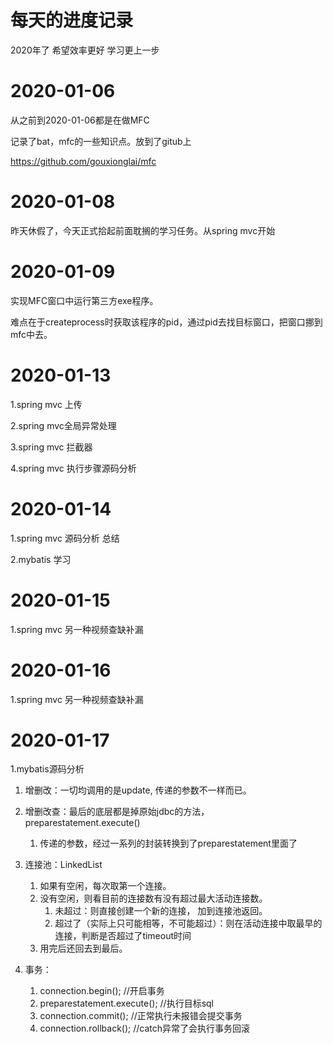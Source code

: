 # 每天的进度记录

2020年了 希望效率更好 学习更上一步

# 2020-01-06

从之前到2020-01-06都是在做MFC

记录了bat，mfc的一些知识点。放到了gitub上

<https://github.com/gouxionglai/mfc>

# 2020-01-08

昨天休假了，今天正式拾起前面耽搁的学习任务。从spring mvc开始

# 2020-01-09

实现MFC窗口中运行第三方exe程序。

难点在于createprocess时获取该程序的pid，通过pid去找目标窗口，把窗口挪到mfc中去。

# 2020-01-13

1.spring mvc 上传

2.spring mvc全局异常处理

3.spring mvc 拦截器

4.spring mvc 执行步骤源码分析

# 2020-01-14

1.spring mvc 源码分析 总结

2.mybatis 学习

# 2020-01-15

1.spring mvc 另一种视频查缺补漏

# 2020-01-16

1.spring mvc 另一种视频查缺补漏

# 2020-01-17

1.mybatis源码分析

1. 增删改：一切均调用的是update, 传递的参数不一样而已。

2. 增删改查：最后的底层都是掉原始jdbc的方法， preparestatement.execute()

   1. 传递的参数，经过一系列的封装转换到了preparestatement里面了

3. 连接池：LinkedList

   1. 如果有空闲，每次取第一个连接。
   2. 没有空闲，则看目前的连接数有没有超过最大活动连接数。
      1. 未超过：则直接创建一个新的连接， 加到连接池返回。
      2. 超过了（实际上只可能相等，不可能超过）：则在活动连接中取最早的连接，判断是否超过了timeout时间
   3. 用完后还回去到最后。

4. 事务：

   1. connection.begin();   //开启事务
   2. preparestatement.execute();   //执行目标sql
   3. connection.commit();    //正常执行未报错会提交事务
   4. connection.rollback();  //catch异常了会执行事务回滚

   

   

